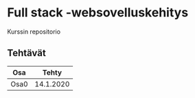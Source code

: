 # Full stack -websovelluskehitys

Kurssin repositorio

## Tehtävät
|Osa|Tehty|
|---|---|
|Osa0|14.1.2020|

